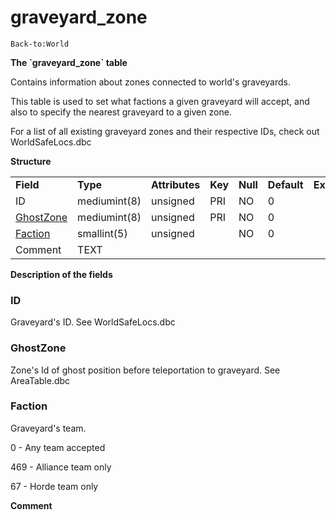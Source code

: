 # graveyard\_zone

`Back-to:World`

**The \`graveyard\_zone\` table**

Contains information about zones connected to world's graveyards.

This table is used to set what factions a given graveyard will accept, and also to specify the nearest graveyard to a given zone.

For a list of all existing graveyard zones and their respective IDs, check out WorldSafeLocs.dbc

**Structure**

|                                         |              |                |         |          |             |           |             |
|-----------------------------------------|--------------|----------------|---------|----------|-------------|-----------|-------------|
| **Field**                               | **Type**     | **Attributes** | **Key** | **Null** | **Default** | **Extra** | **Comment** |
| ID                                      | mediumint(8) | unsigned       | PRI     | NO       | 0           |           |             |
| [GhostZone](#graveyard_zone-ghost_zone) | mediumint(8) | unsigned       | PRI     | NO       | 0           |           |             |
| [Faction](#graveyard_zone-faction)      | smallint(5)  | unsigned       |         | NO       | 0           |           |             |
| Comment                                 | TEXT         |                |         |          |             |           |             |

**Description of the fields**

### ID

Graveyard's ID. See WorldSafeLocs.dbc

### GhostZone

Zone's Id of ghost position before teleportation to graveyard. See AreaTable.dbc

### Faction

Graveyard's team.

0 - Any team accepted

469 - Alliance team only

67 - Horde team only

**Comment**
